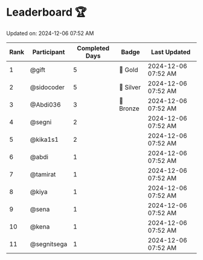 # Leaderboard 🏆

Updated on: 2024-12-06 07:52 AM

| Rank | Participant       | Completed Days | Badge      | Last Updated         |
|------|-------------------|----------------|------------|----------------------|
| 1    | @gift             | 5              | 🏅 Gold     | 2024-12-06 07:52 AM |
| 2    | @sidocoder        | 5              | 🥈 Silver   | 2024-12-06 07:52 AM |
| 3    | @Abdi036          | 3              | 🥉 Bronze   | 2024-12-06 07:52 AM |
| 4    | @segni            | 2              |            | 2024-12-06 07:52 AM |
| 5    | @kika1s1          | 2              |            | 2024-12-06 07:52 AM |
| 6    | @abdi             | 1              |            | 2024-12-06 07:52 AM |
| 7    | @tamirat          | 1              |            | 2024-12-06 07:52 AM |
| 8    | @kiya             | 1              |            | 2024-12-06 07:52 AM |
| 9    | @sena             | 1              |            | 2024-12-06 07:52 AM |
| 10   | @kena             | 1              |            | 2024-12-06 07:52 AM |
| 11   | @segnitsega       | 1              |            | 2024-12-06 07:52 AM |
